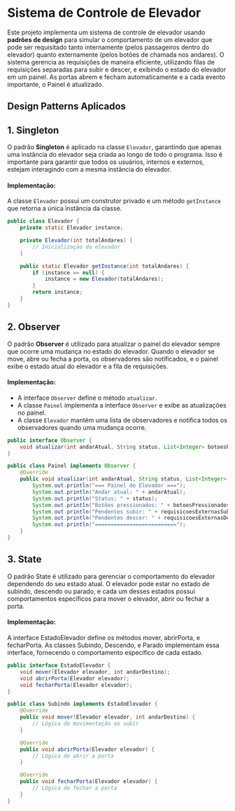 # Sistema de Controle de Elevador

Este projeto implementa um sistema de controle de elevador usando **padrões de design** para simular o comportamento de um elevador que pode ser requisitado tanto internamente (pelos passageiros dentro do elevador) quanto externamente (pelos botões de chamada nos andares). O sistema gerencia as requisições de maneira eficiente, utilizando filas de requisições separadas para subir e descer, e exibindo o estado do elevador em um painel. As portas abrem e fecham automaticamente e a cada evento importante, o Painel é atualizado.

## Design Patterns Aplicados

## 1. **Singleton**
O padrão **Singleton** é aplicado na classe `Elevador`, garantindo que apenas uma instância do elevador seja criada ao longo de todo o programa. Isso é importante para garantir que todos os usuários, internos e externos, estejam interagindo com a mesma instância do elevador.

#### Implementação:

A classe `Elevador` possui um construtor privado e um método `getInstance` que retorna a única instância da classe.

```java
public class Elevador {
    private static Elevador instance;

    private Elevador(int totalAndares) {
        // Inicialização do elevador
    }

    public static Elevador getInstance(int totalAndares) {
        if (instance == null) {
            instance = new Elevador(totalAndares);
        }
        return instance;
    }
}
```

## 2. **Observer**
O padrão **Observer** é utilizado para atualizar o painel do elevador sempre que ocorre uma mudança no estado do elevador. Quando o elevador se move, abre ou fecha a porta, os observadores são notificados, e o painel exibe o estado atual do elevador e a fila de requisições.

#### Implementação:
- A interface `Observer` define o método `atualizar`.
- A classe `Painel` implementa a interface `Observer` e exibe as atualizações no painel.
- A classe `Elevador` mantém uma lista de observadores e notifica todos os observadores quando uma mudança ocorre.

```java
public interface Observer {
    void atualizar(int andarAtual, String status, List<Integer> botoesPressionados);
}

public class Painel implements Observer {
    @Override
    public void atualizar(int andarAtual, String status, List<Integer> botoesPressionados) {
        System.out.println("=== Painel do Elevador ===");
        System.out.println("Andar atual: " + andarAtual);
        System.out.println("Status: " + status);
        System.out.println("Botões pressionados: " + botoesPressionados);
        System.out.println("Pendentes subir: " + requisicoesExternasSubir);
        System.out.println("Pendentes descer: " + requisicoesExternasDescer);
        System.out.println("==========================");
    }
}
```

## 3. **State**
O padrão State é utilizado para gerenciar o comportamento do elevador dependendo do seu estado atual. O elevador pode estar no estado de subindo, descendo ou parado, e cada um desses estados possui comportamentos específicos para mover o elevador, abrir ou fechar a porta.

#### Implementação:
A interface EstadoElevador define os métodos mover, abrirPorta, e fecharPorta.
As classes Subindo, Descendo, e Parado implementam essa interface, fornecendo o comportamento específico de cada estado.

```java
public interface EstadoElevador {
    void mover(Elevador elevador, int andarDestino);
    void abrirPorta(Elevador elevador);
    void fecharPorta(Elevador elevador);
}

public class Subindo implements EstadoElevador {
    @Override
    public void mover(Elevador elevador, int andarDestino) {
        // Lógica de movimentação ao subir
    }

    @Override
    public void abrirPorta(Elevador elevador) {
        // Lógica de abrir a porta
    }

    @Override
    public void fecharPorta(Elevador elevador) {
        // Lógica de fechar a porta
    }
}
```

